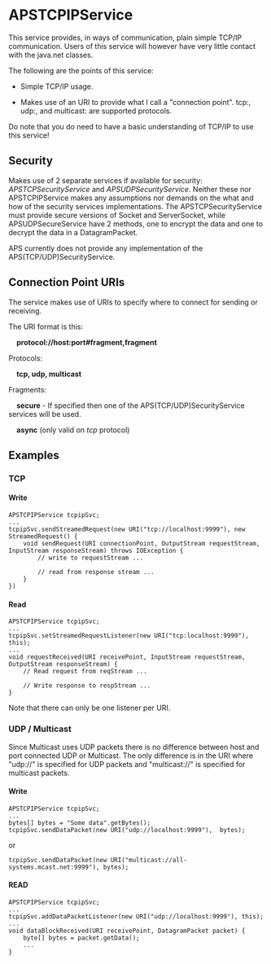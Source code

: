 # APSTCPIPService
This service provides, in ways of communication, plain simple TCP/IP communication. Users of this service will however have very little contact with the java.net classes. 

The following are the points of this service:

* Simple TCP/IP usage.

* Makes use of an URI to provide what I call a "connection point". tcp:, udp:, and multicast: are supported protocols.

Do note that you do need to have a basic understanding of TCP/IP to use this service!

## Security
Makes use of 2 separate services if available for security: _APSTCPSecurityService_ and _APSUDPSecurityService_. Neither these nor APSTCPIPService makes any assumptions nor demands on the what and how of the security services implementations. The APSTCPSecurityService must provide secure versions of Socket and ServerSocket, while APSUDPSecureService have 2 methods, one to encrypt the data and one to decrypt the data in a DatagramPacket.

APS currently does not provide any implementation of the APS(TCP/UDP)SecurityService.

## Connection Point URIs
The service makes use of URIs to specify where to connect for sending or receiving.

The URI format is this:

&nbsp;&nbsp;&nbsp;&nbsp;__protocol://host:port#fragment,fragment__

Protocols:

&nbsp;&nbsp;&nbsp;&nbsp;__tcp, udp, multicast__

Fragments:

&nbsp;&nbsp;&nbsp;&nbsp;__secure__ - If specified then one of the APS(TCP/UDP)SecurityService services will be used.
 
&nbsp;&nbsp;&nbsp;&nbsp;__async__ (only valid on _tcp_ protocol)

## Examples

### TCP
#### Write

    APSTCPIPService tcpipSvc;
    ...
    tcpipSvc.sendStreamedRequest(new URI("tcp://localhost:9999"), new StreamedRequest() {
        void sendRequest(URI connectionPoint, OutputStream requestStream, InputStream responseStream) throws IOException {
            // write to requestStream ...
    
            // read from response stream ...
        }
    })
    

#### Read

    APSTCPIPService tcpipSvc;
    ...
    tcpipSvc.setStreamedRequestListener(new URI("tcp:localhost:9999"), this);
    ...
    void requestReceived(URI receivePoint, InputStream requestStream, OutputStream responseStream) {
        // Read request from reqStream ...
    
        // Write response to respStream ...
    }

Note that there can only be one listener per URI.

### UDP / Multicast

Since Multicast uses UDP packets there is no difference between host and port connected UDP or Multicast. The only difference is in the URI where "udp://" is specified for UDP packets and "multicast://" is specified for multicast packets.

#### Write

    APSTCPIPService tcpipSvc;
    ...
    bytes[] bytes = "Some data".getBytes();
    tcpipSvc.sendDataPacket(new URI("udp://localhost:9999"),  bytes);

or  

    tcpipSvc.sendDataPacket(new URI("multicast://all-systems.mcast.net:9999"), bytes);

#### READ

    APSTCPIPService tcpipSvc;
    ...
    tcpipSvc.addDataPacketListener(new URI("udp://localhost:9999"), this);
    ...
    void dataBlockReceived(URI receivePoint, DatagramPacket packet) {
        byte[] bytes = packet.getData();
        ...
    }
    

